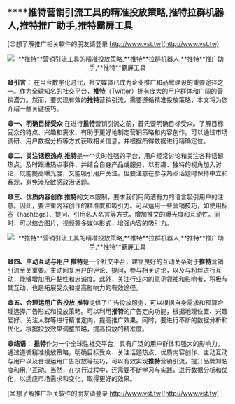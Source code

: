 ## ****推特**营销引流工具的精准投放策略,**推特**拉群机器人,**推特**推广助手,**推特**霸屏工具**

[😍想了解推广相关软件的朋友请登录 http://www.vst.tw](http://www.vst.tw)

 <center><img src="https://vst.tw/MP4/tuiguang/png/7.png" alt="**推特**营销引流工具的精准投放策略,**推特**拉群机器人,**推特**推广助手,**推特**霸屏工具"></center>

**😄引言：**
在当今数字化时代，社交媒体已成为企业推广和品牌建设的重要途径之一。作为全球知名的社交平台，**推特**（Twitter）拥有庞大的用户群体和广阔的营销潜力。然而，要实现有效的**推特**营销引流，需要遵循精准投放策略，本文将为您介绍一些关键技巧。

**😄一、明确目标受众**
在进行**推特**营销引流之前，首先要明确目标受众。了解目标受众的特点、兴趣和需求，有助于更好地制定营销策略和内容创作。可以通过市场调研、用户数据分析等方式获取相关信息，并根据所得数据进行精确定位。

**😄二、关注话题热点**
**推特**是一个实时性强的平台，用户经常讨论和关注各种话题热点。及时跟进热点事件，并结合自身产品或服务，以有趣、独特的视角加入讨论，既能提高曝光度，又能吸引用户关注。但要注意在参与热点话题时保持中立和客观，避免涉及敏感政治话题。

**😄三、优质内容创作**
**推特**的文本限制，要求我们用简洁有力的语言吸引用户的注意。因此，要注重内容创作的精准度和吸引力。可以运用一些营销技巧，如使用标签（hashtags）、提问、引用名人名言等方式，增加推文的曝光度和互动性。同时，可以结合图片、视频等多媒体形式，增强内容的吸引力。

 <center><img src="https://vst.tw/MP4/tuiguang/png/1.png" alt="**推特**营销引流工具的精准投放策略,**推特**拉群机器人,**推特**推广助手,**推特**霸屏工具"></center>

**😄四、主动互动与用户**
**推特**是一个社交平台，建立良好的互动关系对于**推特**营销引流至关重要。主动回复用户的评论、提问，参与相关讨论，以及与粉丝进行互动，能够增加用户黏性和忠诚度。此外，关注行业内的意见领袖和影响者，积极与其互动，也是拓展受众和提高影响力的有效途径。

**😄五、合理运用广告投放**
**推特**提供了广告投放服务，可以根据自身需求和预算合理选择广告形式和投放策略。可以利用**推特**的广告定向功能，根据地理位置、兴趣爱好、关注人群等进行精准定向，提高推广效果。同时，要进行不断的数据分析和优化，根据投放效果调整策略，提高投放的精准度。

**😄结语：**
**推特**作为一个全球性社交平台，具有广泛的用户群体和强大的影响力。通过遵循精准投放策略，明确目标受众、关注话题热点、优质内容创作、主动互动与用户以及合理运用广告投放等技巧，可以有效实现**推特**营销引流，提升品牌知名度和用户互动。当然，在执行过程中，还需要不断学习与实践，进行数据分析和优化，以适应市场需求和变化，取得更好的效果。

[😍想了解推广相关软件的朋友请登录 http://www.vst.tw](http://www.vst.tw)



